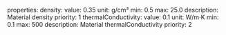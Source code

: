 properties:
  density:
    value: 0.35
    unit: g/cm³
    min: 0.5
    max: 25.0
    description: Material density
    priority: 1
  thermalConductivity:
    value: 0.1
    unit: W/m·K
    min: 0.1
    max: 500
    description: Material thermalConductivity
    priority: 2

